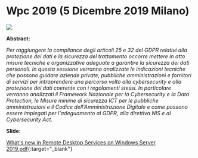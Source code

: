 # Wpc 2019 (5 Dicembre 2019 Milano)

![](CCI-2019-11-27.png)

__Abstract:__

*Per raggiungere la compliance degli articoli 25 e 32 del GDPR relativi alla protezione dei dati e la sicurezza del trattamento occorre mettere in atto misure tecniche e organizzative adeguate a garantire la sicurezza dei dati personali. In questa sessione verranno analizzate le indicazioni tecniche che possono guidare aziende private, pubbliche amministrazioni e fornitori di servizi per intraprendere una percorso volto alla cybersecurity e alla protezione dei dati coerente con i regolamenti stessi. In particolare verranno analizzati il Framework Nazionale per la Cybersecurity e la Data Protection, le Misure minime di sicurezza ICT per le pubbliche amministrazioni e il Codice dell'Amministrazione Digitale e come possono essere impiegati per l'adeguamento al GDPR, alla direttiva NIS e al Cybersecurity Act.*

__Slide:__

[What's new in Remote Desktop Services on Windows Server 2019.pdf](What's%20new%20in%20Remote%20Desktop%20Services%20on%20Windows%20Server%202019.pdf){:target="_blank"}
